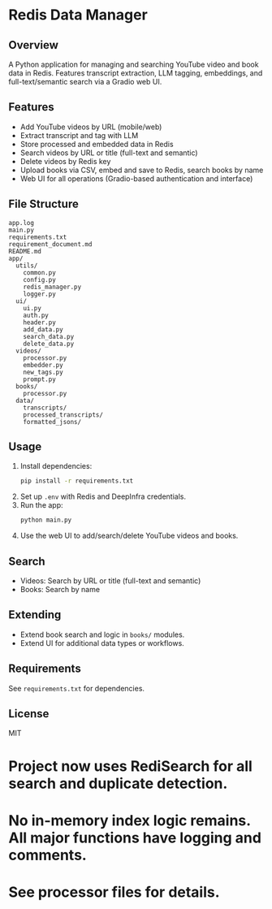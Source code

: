 # Redis Data Manager

## Overview
A Python application for managing and searching YouTube video and book data in Redis. Features transcript extraction, LLM tagging, embeddings, and full-text/semantic search via a Gradio web UI.

## Features
- Add YouTube videos by URL (mobile/web)
- Extract transcript and tag with LLM
- Store processed and embedded data in Redis
- Search videos by URL or title (full-text and semantic)
- Delete videos by Redis key
- Upload books via CSV, embed and save to Redis, search books by name
- Web UI for all operations (Gradio-based authentication and interface)

## File Structure
```
app.log
main.py
requirements.txt
requirement_document.md
README.md
app/
  utils/
    common.py
    config.py
    redis_manager.py
    logger.py
  ui/
    ui.py
    auth.py
    header.py
    add_data.py
    search_data.py
    delete_data.py
  videos/
    processor.py
    embedder.py
    new_tags.py
    prompt.py
  books/
    processor.py
  data/
    transcripts/
    processed_transcripts/
    formatted_jsons/
```

## Usage
1. Install dependencies:
   ```bash
   pip install -r requirements.txt
   ```
2. Set up `.env` with Redis and DeepInfra credentials.
3. Run the app:
   ```bash
   python main.py
   ```
4. Use the web UI to add/search/delete YouTube videos and books.

## Search
- Videos: Search by URL or title (full-text and semantic)
- Books: Search by name

## Extending
- Extend book search and logic in `books/` modules.
- Extend UI for additional data types or workflows.

## Requirements
See `requirements.txt` for dependencies.

## License
MIT

# Project now uses RediSearch for all search and duplicate detection.
# No in-memory index logic remains. All major functions have logging and comments.
# See processor files for details.
